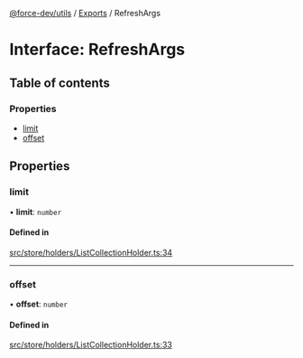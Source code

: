 [@force-dev/utils](../README.md) / [Exports](../modules.md) / RefreshArgs

# Interface: RefreshArgs

## Table of contents

### Properties

- [limit](RefreshArgs.md#limit)
- [offset](RefreshArgs.md#offset)

## Properties

### limit

• **limit**: `number`

#### Defined in

[src/store/holders/ListCollectionHolder.ts:34](https://github.com/epifanovmd/utils/blob/9c060fa/src/store/holders/ListCollectionHolder.ts#L34)

___

### offset

• **offset**: `number`

#### Defined in

[src/store/holders/ListCollectionHolder.ts:33](https://github.com/epifanovmd/utils/blob/9c060fa/src/store/holders/ListCollectionHolder.ts#L33)
